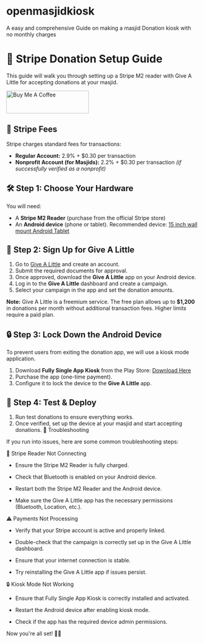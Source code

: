 # openmasjidkiosk
A easy and comprehensive Guide on making a masjid Donation kiosk with no monthly charges
# 📖 Stripe Donation Setup Guide

This guide will walk you through setting up a Stripe M2 reader with Give A Little for accepting donations at your masjid.

<a href="https://www.buymeacoffee.com/hasanismail" target="_blank"><img src="https://cdn.buymeacoffee.com/buttons/v2/default-yellow.png" alt="Buy Me A Coffee" style="height: 60px !important;width: 217px !important;" ></a>

## 🏦 Stripe Fees
Stripe charges standard fees for transactions:
- **Regular Account:** 2.9% + $0.30 per transaction
- **Nonprofit Account (for Masjids):** 2.2% + $0.30 per transaction *(if successfully verified as a nonprofit)*

## 🛠️ Step 1: Choose Your Hardware
You will need:
- A **Stripe M2 Reader** (purchase from the official Stripe store)
- An **Android device** (phone or tablet). Recommended device: [15 inch wall mount Android Tablet](https://www.amazon.com/dp/B0CQS3VN1T?ref=fed_asin_title&th=1)

## 📲 Step 2: Sign Up for Give A Little
1. Go to [Give A Little](https://givealittle.co) and create an account.
2. Submit the required documents for approval.
3. Once approved, download the **Give A Little** app on your Android device.
4. Log in to the **Give A Little** dashboard and create a campaign.
5. Select your campaign in the app and set the donation amounts.

**Note:** Give A Little is a freemium service. The free plan allows up to **$1,200** in donations per month without additional transaction fees. Higher limits require a paid plan.

## 🔒 Step 3: Lock Down the Android Device
To prevent users from exiting the donation app, we will use a kiosk mode application.

1. Download **Fully Single App Kiosk** from the Play Store: [Download Here](https://play.google.com/store/apps/details?id=com.fullykiosk.singleapp&hl=en_US&pli=1)
2. Purchase the app (one-time payment).
3. Configure it to lock the device to the **Give A Little** app.

## 🎉 Step 4: Test & Deploy
1. Run test donations to ensure everything works.
2. Once verified, set up the device at your masjid and start accepting donations.
🔧 Troubleshooting

If you run into issues, here are some common troubleshooting steps:

🛑 Stripe Reader Not Connecting

- Ensure the Stripe M2 Reader is fully charged.

- Check that Bluetooth is enabled on your Android device.

- Restart both the Stripe M2 Reader and the Android device.

- Make sure the Give A Little app has the necessary permissions (Bluetooth, Location, etc.).

⚠️ Payments Not Processing

- Verify that your Stripe account is active and properly linked.

- Double-check that the campaign is correctly set up in the Give A Little dashboard.

- Ensure that your internet connection is stable.

- Try reinstalling the Give A Little app if issues persist.

🔒 Kiosk Mode Not Working

- Ensure that Fully Single App Kiosk is correctly installed and activated.

- Restart the Android device after enabling kiosk mode.

- Check if the app has the required device admin permissions.

Now you're all set! 🕌✨


